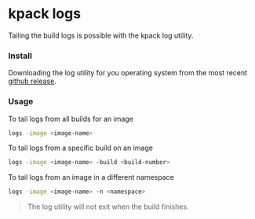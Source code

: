 # kpack logs

Tailing the build logs is possible with the kpack log utility. 

### Install

Downloading the log utility for you operating system from the most recent [github release](https://github.com/pivotal/kpack/releases).

### Usage

To tail logs from all builds for an image  
```bash
logs -image <image-name> 
```

To tail logs from a specific build on an image  
```bash
logs -image <image-name> -build <build-number>
```

To tail logs from an image in a different namespace  
```bash
logs -image <image-name> -n <namespace>
```

> The log utility will not exit when the build finishes.  
